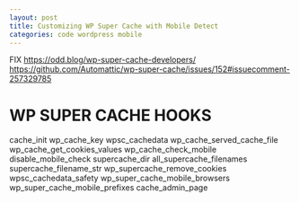 ```yaml
---
layout: post
title: Customizing WP Super Cache with Mobile Detect
categories: code wordpress mobile
---
```


FIX
https://odd.blog/wp-super-cache-developers/
https://github.com/Automattic/wp-super-cache/issues/152#issuecomment-257329785


# WP SUPER CACHE HOOKS

cache_init
wp_cache_key
wpsc_cachedata
wp_cache_served_cache_file
wp_cache_get_cookies_values
wp_cache_check_mobile
disable_mobile_check
supercache_dir
all_supercache_filenames
supercache_filename_str
wp_supercache_remove_cookies
wpsc_cachedata_safety
wp_super_cache_mobile_browsers
wp_super_cache_mobile_prefixes
cache_admin_page
